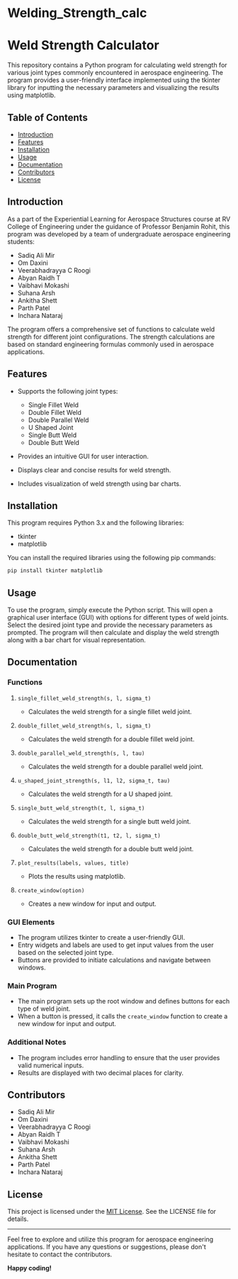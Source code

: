 # Welding_Strength_calc
# Weld Strength Calculator

This repository contains a Python program for calculating weld strength for various joint types commonly encountered in aerospace engineering. The program provides a user-friendly interface implemented using the tkinter library for inputting the necessary parameters and visualizing the results using matplotlib.

## Table of Contents

- [Introduction](#introduction)
- [Features](#features)
- [Installation](#installation)
- [Usage](#usage)
- [Documentation](#documentation)
- [Contributors](#contributors)
- [License](#license)

## Introduction

As a part of the Experiential Learning for Aerospace Structures course at RV College of Engineering under the guidance of Professor Benjamin Rohit, this program was developed by a team of undergraduate aerospace engineering students:

- Sadiq Ali Mir
- Om Daxini
- Veerabhadrayya C Roogi
- Abyan Raidh T
- Vaibhavi Mokashi
- Suhana Arsh
- Ankitha Shett
- Parth Patel
- Inchara Nataraj


The program offers a comprehensive set of functions to calculate weld strength for different joint configurations. The strength calculations are based on standard engineering formulas commonly used in aerospace applications.

## Features

- Supports the following joint types:
    - Single Fillet Weld
    - Double Fillet Weld
    - Double Parallel Weld
    - U Shaped Joint
    - Single Butt Weld
    - Double Butt Weld

- Provides an intuitive GUI for user interaction.
- Displays clear and concise results for weld strength.
- Includes visualization of weld strength using bar charts.

## Installation

This program requires Python 3.x and the following libraries:

- tkinter
- matplotlib

You can install the required libraries using the following pip commands:

```bash
pip install tkinter matplotlib
```

## Usage

To use the program, simply execute the Python script. This will open a graphical user interface (GUI) with options for different types of weld joints. Select the desired joint type and provide the necessary parameters as prompted. The program will then calculate and display the weld strength along with a bar chart for visual representation.

## Documentation

### Functions

1. `single_fillet_weld_strength(s, l, sigma_t)`
   - Calculates the weld strength for a single fillet weld joint.
   
2. `double_fillet_weld_strength(s, l, sigma_t)`
   - Calculates the weld strength for a double fillet weld joint.
   
3. `double_parallel_weld_strength(s, l, tau)`
   - Calculates the weld strength for a double parallel weld joint.
   
4. `u_shaped_joint_strength(s, l1, l2, sigma_t, tau)`
   - Calculates the weld strength for a U shaped joint.
   
5. `single_butt_weld_strength(t, l, sigma_t)`
   - Calculates the weld strength for a single butt weld joint.
   
6. `double_butt_weld_strength(t1, t2, l, sigma_t)`
   - Calculates the weld strength for a double butt weld joint.

7. `plot_results(labels, values, title)`
   - Plots the results using matplotlib.

8. `create_window(option)`
   - Creates a new window for input and output.

### GUI Elements

- The program utilizes tkinter to create a user-friendly GUI.
- Entry widgets and labels are used to get input values from the user based on the selected joint type.
- Buttons are provided to initiate calculations and navigate between windows.

### Main Program

- The main program sets up the root window and defines buttons for each type of weld joint.
- When a button is pressed, it calls the `create_window` function to create a new window for input and output.

### Additional Notes

- The program includes error handling to ensure that the user provides valid numerical inputs.
- Results are displayed with two decimal places for clarity.

## Contributors

- Sadiq Ali Mir
- Om Daxini
- Veerabhadrayya C Roogi
- Abyan Raidh T
- Vaibhavi Mokashi
- Suhana Arsh
- Ankitha Shett
- Parth Patel
- Inchara Nataraj

## License

This project is licensed under the [MIT License](LICENSE). See the LICENSE file for details.

---

Feel free to explore and utilize this program for aerospace engineering applications. If you have any questions or suggestions, please don't hesitate to contact the contributors.

**Happy coding!**

